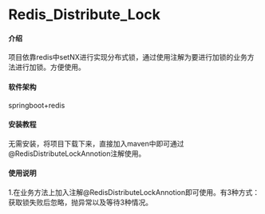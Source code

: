 # Redis_Distribute_Lock

#### 介绍
项目依靠redis中setNX进行实现分布式锁，通过使用注解为要进行加锁的业务方法进行加锁。方便使用。

#### 软件架构
springboot+redis


#### 安装教程
无需安装，将项目下载下来，直接加入maven中即可通过@RedisDistributeLockAnnotion注解使用。

#### 使用说明

1.在业务方法上加入注解@RedisDistributeLockAnnotion即可使用。有3种方式：获取锁失败后忽略，抛异常以及等待3种情况。
